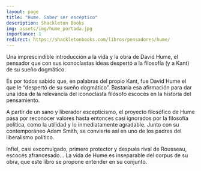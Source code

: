 ```yaml
---
layout: page
title: "Hume. Saber ser escéptico"
description: Shackleton Books
img: assets/img/hume_portada.jpg
importance: 1
redirect: https://shackletonbooks.com/libros/pensadores/hume/
---
```


<p class="lead">Una imprescindible introducción a la vida y la obra de David Hume, el pensador que con sus iconoclastas ideas despertó a la filosofía (y a Kant) de su sueño dogmático.</p>

Es por todos sabido que, en palabras del propio Kant, fue David Hume el que le “despertó de su sueño dogmático”. Bastaría esa afirmación para dar una idea de la relevancia del iconoclasta filósofo escocés en la historia del pensamiento.

A partir de un sano y liberador escepticismo, el proyecto filosófico de Hume pasa por reconocer valores hasta entonces casi ignorados por la filosofía política, como la utilidad y lo inmediatamente agradable. Junto con su contemporáneo Adam Smith, se convierte así en uno de los padres del liberalismo político.

Infiel, casi excomulgado, primero protector y después rival de Rousseau, escocés afrancesado… La vida de Hume es inseparable del corpus de su obra, que este libro se propone entender en su conjunto.
